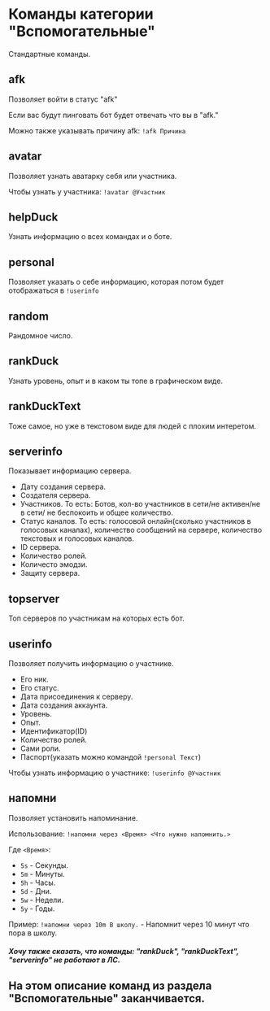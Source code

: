 # Команды категории "Вспомогательные"
Стандартные команды.
## afk
Позволяет войти в статус "afk"

Если вас будут пинговать бот будет отвечать что вы в "afk."

Можно также указывать причину afk: `!afk Причина`
## avatar
Позволяет узнать аватарку себя или участника.

Чтобы узнать у участника: `!avatar @Участник`
## helpDuck
Узнать информацию о всех командах и о боте.
## personal
Позволяет указать о себе информацию, которая потом будет отображаться в `!userinfo`
## random
Рандомное число.
## rankDuck
Узнать уровень, опыт и в каком ты топе в графическом виде.
## rankDuckText
Тоже самое, но уже в текстовом виде для людей с плохим интеретом.
## serverinfo
Показывает информацию сервера.
- Дату создания сервера.
- Создателя сервера.
- Участников. То есть: Ботов, кол-во участников в сети/не активен/не в сети/ не беспокоить и общее количество.
- Статус каналов. То есть: голосовой онлайн(сколько участников в голосовых каналах), количество сообщений на сервере, количество текстовых и голосовых каналов.
- ID сервера.
- Количество ролей.
- Количесто эмодзи.
- Защиту сервера.
## topserver
Топ серверов по участникам на которых есть бот.
## userinfo
Позволяет получить информацию о участнике.
- Его ник.
- Его статус.
- Дата присоединения к серверу.
- Дата создания аккаунта.
- Уровень.
- Опыт.
- Идентификатор(ID)
- Количество ролей.
- Сами роли.
- Паспорт(указать можно командой `!personal Текст`)

Чтобы узнать информацию о участнике: `!userinfo @Участник`
## напомни
Позволяет установить напоминание.

Использование: `!напомни через <Время> <Что нужно напомнить.>`

Где `<Время>`:
- `5s` - Секунды.
- `5m` - Минуты.
- `5h` - Часы.
- `5d` - Дни.
- `5w` - Недели.
- `5y` - Годы.

Пример: `!напомни через 10m В школу.` - Напомнит через 10 минут что пора в школу.

##### Хочу также сказать, что команды: "rankDuck", "rankDuckText", "serverinfo" **не** работают в ЛС.

## На этом описание команд из раздела "Вспомогательные" заканчивается.